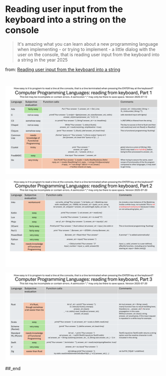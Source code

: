 # Reading user input from the keyboard into a string on the console

> It's amazing what you can learn about a new programming language when implementing - or trying to implement - a little dialog with the user on the console, that is reading user input from the keyboard into a string in the year 2025

from: [Reading user input from the keyboard into a string](https://github.com/practicalcomputerscience/MicrobenchmarkGPHLlanguages/blob/main/README.md#reading-user-input-from-the-keyboard-into-a-string)

<br/>

![plot](https://github.com/practicalcomputerscience/MicrobenchmarkGPHLlanguages/blob/main/40%20-%20reading%20user%20input%20from%20the%20keyboard%20into%20a%20string%20on%20the%20console/Computer%20Programming%20Languages%2C%20reading%20from%20keyboard%201.png)

![plot](https://github.com/practicalcomputerscience/MicrobenchmarkGPHLlanguages/blob/main/40%20-%20reading%20user%20input%20from%20the%20keyboard%20into%20a%20string%20on%20the%20console/Computer%20Programming%20Languages%2C%20reading%20from%20keyboard%202.png)

![plot](https://github.com/practicalcomputerscience/MicrobenchmarkGPHLlanguages/blob/main/40%20-%20reading%20user%20input%20from%20the%20keyboard%20into%20a%20string%20on%20the%20console/Computer%20Programming%20Languages%2C%20reading%20from%20keyboard%203.png)

##_end
